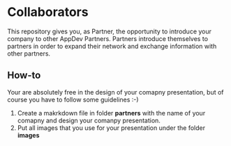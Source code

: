 # Collaborators

This repository gives you, as Partner, the opportunity to introduce your company to other AppDev Partners. Partners introduce themselves to partners in order to expand their network and exchange information with other partners. 

## How-to

Your are absolutely free in the design of your comapny presentation, but of course you have to follow some guidelines :-)

1. Create a makrkdown file in folder __partners__ with the name of your comapny and design your comanpy presentation.
2. Put all images that you use for your presentation under the folder __images__


